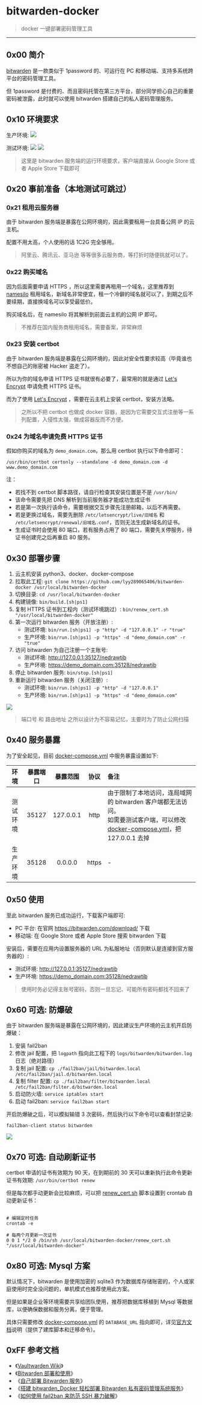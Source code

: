 # bitwarden-docker

> docker 一键部署密码管理工具

------

## 0x00 简介

[bitwarden](https://bitwarden.com/) 是一款类似于 1password 的、可运行在 PC 和移动端、支持多系统跨平台的密码管理工具。

但 1password 是付费的、而且密码托管在第三方平台，部分同学担心自己的重要密码被泄露，此时就可以使用 bitwarden 搭建自己的私人密码管理服务。


## 0x10 环境要求

生产环境: ![](https://img.shields.io/badge/Platform-Linux%20amd64-brightgreen.svg)

测试环境: ![](https://img.shields.io/badge/Platform-Linux%20amd64-brightgreen.svg) ![](https://img.shields.io/badge/OS-Windows%2010%2B-brightgreen.svg)

> 这里是 bitwarden 服务端的运行环境要求，客户端直接从 Google Store 或者 Apple Store 下载即可


## 0x20 事前准备（本地测试可跳过）

### 0x21 租用云服务器

由于 bitwarden 服务端是暴露在公网环境的，因此需要租用一台具备公网 IP 的云主机。

配置不用太高，个人使用的话 1C2G 完全够用。

> 阿里云、腾讯云、亚马逊 等等很多云服务商，等打折时随便挑就可以了。


### 0x22 购买域名

因为后面需要申请 HTTPS ，所以这里需要再租用一个域名，这里推荐到 [namesilo](https://www.namesilo.com/) 租用域名，新域名非常便宜，租一个冷僻的域名就可以了，到期之后不要续期，直接换域名可以享受最低价。

购买域名后，在 namesilo 将其解析到前面云主机的公网 IP 即可。

> 不推荐在国内服务商租用域名，需要备案，非常麻烦


### 0x23 安装 certbot

由于 bitwarden 服务端是暴露在公网环境的，因此对安全性要求较高（毕竟谁也不想自己的账密被 Hacker 盗走了）。

所以为你的域名申请 HTTPS 证书就很有必要了，最常用的就是通过 [Let's Encrypt](https://letsencrypt.org/) 申请免费 HTTPS 证书。

而为了使用 [Let's Encrypt](https://letsencrypt.org/) ，需要在云主机上安装 certbot，安装方法略。

> 之所以不把 certbot 也做成 docker 容器，是因为它需要交互式注册等一系列配置，入侵性太强，做成容器反而不方便。


### 0x24 为域名申请免费 HTTPS 证书

假如你购买的域名为 `demo_domain.com`，那么用 certbot 执行以下命令即可：

```shell
/usr/bin/certbot certonly --standalone -d demo_domain.com -d www.demo_domain.com
```

注：

- 若找不到 certbot 脚本路径，请自行检查其安装位置是不是 `/usr/bin/`
- 该命令需要先把 DNS 解析到当前服务器才能成功生成证书
- 若是第一次执行该命令，需要根据交互步骤先注册邮箱，以后不再需要。
- 若是更换过域名，需要先删除 `/etc/letsencrypt/live/旧域名` 和 `/etc/letsencrypt/renewal/旧域名.conf`，否则无法生成新域名的证书。
- 生成证书时会使用 80 端口，若有服务占用了 80 端口，需要先关停服务，待证书创建完之后再重启 80 服务。


## 0x30 部署步骤

1. 云主机安装 python3、docker、docker-compose
2. 拉取此工程: `git clone https://github.com/lyy289065406/bitwarden-docker /usr/local/bitwarden-docker`
3. 切换目录: `cd /usr/local/bitwarden-docker`
4. 构建镜像: `bin/build.[sh|ps1]`
5. 复制 HTTPS 证书到工程内（测试环境跳过）: `bin/renew_cert.sh "/usr/local/bitwarden-docker"`
6. 第一次运行 bitwarden 服务（开放注册）: 
    - 测试环境: `bin/run.[sh|ps1] -p "http" -d "127.0.0.1" -r "true"`
    - 生产环境: `bin/run.[sh|ps1] -p "https" -d "demo_domain.com" -r "true"`
7. 访问 bitwarden 为自己注册一个主账号:
    - 测试环境: http://127.0.0.1:35127/nedrawtib
    - 生产环境: https://demo_domain.com:35128/nedrawtib
8. 停止 bitwarden 服务: `bin/stop.[sh|ps1]`
9. 重新运行 bitwarden 服务（关闭注册）: 
    - 测试环境: `bin/run.[sh|ps1] -p "http" -d "127.0.0.1"`
    - 生产环境: `bin/run.[sh|ps1] -p "https" -d "demo_domain.com"`

![](./imgs/02.jpg)

> 端口号 和 路由地址 之所以设计为不容易记忆，主要时为了防止公网扫描


## 0x40 服务暴露

为了安全起见，目前 [docker-compose.yml](./docker-compose.yml) 中服务暴露设置如下:

| 环境 | 暴露端口 | 暴露范围 | 协议 | 备注 |
|:---:|:---:|:---:|:---:|:---|
| 测试环境 | 35127 | 127.0.0.1 | http | 由于限制了本地访问，连局域网的 bitwarden 客户端都无法访问。<br/>如需要测试客户端，可以修改 [docker-compose.yml](./docker-compose.yml)，把 127.0.0.1 去掉 |
| 生产环境 | 35128 | 0.0.0.0 | https | - |


## 0x50 使用

至此 bitwarden 服务已成功运行，下载客户端即可:

- PC 平台: 在官网 https://bitwarden.com/download/ 下载
- 移动端: 在 Google Store 或者 Apple Store 搜索 bitwarden 下载

安装后，需要在应用内设置服务器的 URL 为私服地址（否则默认是连接到官方服务器的）:

- 测试环境: http://127.0.0.1:35127/nedrawtib
- 生产环境: https://demo_domain.com:35128/nedrawtib

> 使用时务必记得主账号密码，否则一旦忘记、可能所有密码都找不回来了


## 0x60 可选: 防爆破

由于 bitwarden 服务端是暴露在公网环境的，因此建议生产环境的云主机开启防爆破：

1. 安装 fail2ban
2. 修改 jail 配置，把 `logpath` 指向此工程下的 `logs/bitwarden/bitwarden.log` 日志（绝对路径）
3. 复制 jail 配置: `cp ./fail2ban/jail/bitwarden.local /etc/fail2ban/jail.d/bitwarden.local`
4. 复制 filter 配置: `cp ./fail2ban/filter/bitwarden.local /etc/fail2ban/filter.d/bitwarden.local`
5. 启动防火墙: `service iptables start`
6. 启动 fail2ban: `service fail2ban start`

开启防爆破之后，可以模拟输错 3 次密码，然后执行以下命令可以查看封禁记录:

`fail2ban-client status bitwarden`

![](./imgs/01.jpg)


## 0x70 可选: 自动刷新证书

certbot 申请的证书有效期为 90 天，在到期前的 30 天可以重新执行此命令更新证书有效期: `/usr/bin/certbot renew`

但是每次都手动更新会比较麻烦，可以把 [renew_cert.sh](renew_cert.sh) 脚本设置到 crontab 自动更新证书：

```shell

# 编辑定时任务
crontab -e

# 每两个月更新一次证书
0 0 1 */2 0 /bin/sh /usr/local/bitwarden-docker/renew_cert.sh "/usr/local/bitwarden-docker"
```


## 0x80 可选: Mysql 方案

默认情况下，bitwarden 是使用加密的 sqlite3 作为数据库存储账密的，个人或家庭使用时完全没问题的，单机模式也推荐使用此方案。

但是如果是企业等环境需要共享给团队使用，推荐把数据库移植到 Mysql 等数据库，以便确保数据和服务分离，便于管理。

具体只需要修改 [docker-compose.yml](./docker-compose.yml) 的 `DATABASE_URL` 指向即可，详见[官方文档](https://github.com/dani-garcia/vaultwarden/wiki/Using-the-MariaDB-(MySQL)-Backend)说明（提供了建库脚本和迁移命令）。



## 0xFF 参考文档

- 《[Vaultwarden Wiki](https://github.com/dani-garcia/vaultwarden/wiki)》
- 《[Bitwarden 部署和使用](https://host.ppgg.in/deploying-and-using-of-vaultwarden/configuration)》
- 《[自己部署 Bitwarden 服务](https://mrchi.cc/posts/selfhosted-bitwarden/)》
- 《[搭建 bitwarden_Docker 轻松部署 Bitwarden 私有密码管理系统服务](https://blog.csdn.net/weixin_35723924/article/details/112568338?share_token=b97f55ae-bc1b-4b5b-9742-97fa9bc3472d)》
- 《[如何使用 fail2ban 来防范 SSH 暴力破解](https://learnku.com/server/t/36233)》


